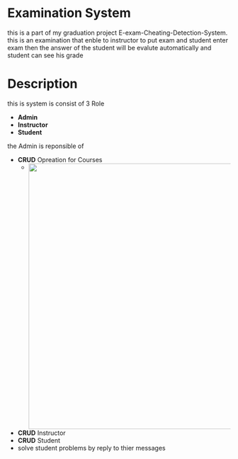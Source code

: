 # Examination System 
this is a part of my graduation project E-exam-Cheating-Detection-System.
this is an examination that enble to instructor to put exam and student enter exam then the answer of the student will be evalute automatically and student can see his grade 

# Description
this is system is consist of 3 Role
* **Admin**
* **Instructor**
* **Student**

the Admin is reponsible of 
* **CRUD** Opreation for Courses
  * <img align="left" width="600" height="600" src="https://github.com/MostafaMagdy55/Examination-System/blob/main/images/Cousres.PNG"> 
* **CRUD**  Instructor
* **CRUD**  Student
* solve student problems by reply to thier messages


